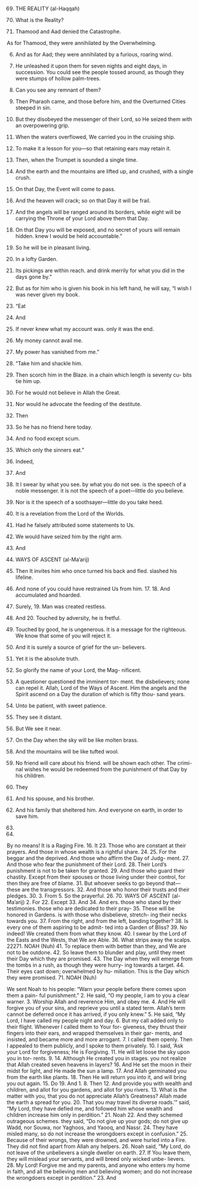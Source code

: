 69. THE REALITY (al-Haqqah)

2. What is the Reality?

4. Thamood and Aad denied the Catastrophe.

As for Thamood, they were annihilated by
the Overwhelming.

6. And as for Aad; they were annihilated by a
furious, roaring wind.

7. He unleashed it upon them for seven nights and eight days, in succession. You could see
the people tossed around, as though they were stumps of hollow palm-trees.

8. Can you see any remnant of them?

9. Then Pharaoh came, and those before him, and the Overturned Cities steeped in sin.
10. But they disobeyed the messenger of their Lord, so He seized them with an overpowering grip.

11. When the waters overflowed, We carried you in the cruising ship.
12. To make it a lesson for you—so that retaining ears may retain it.
13. Then, when the Trumpet is sounded a single time.

14. And the earth and the mountains are lifted up, and crushed, with a single crush.
15. On that Day, the Event will come to pass.

16. And the heaven will crack; so on that Day it will be frail.
17. And the angels will be ranged around its borders, while eight will be carrying the
Throne of your Lord above them that Day. 

18. On that Day you will be exposed, and no secret of yours will remain hidden. knew I would be held accountable.”

21. So he will be in pleasant living.
22. In a lofty Garden.
23. Its pickings are within reach. and drink merrily for what you did in
the days gone by.”

25. But as for him who is given his book in his left hand, he will say, “I wish I was never
given my book.

24. “Eat
26. And
27. If
never knew what my account was.
only it was the end.
28. My money cannot avail me.
29. My power has vanished from me.”
30. “Take
him and shackle him.
31. Then
scorch him in the Blaze.
in a chain which length is seventy cu-
bits tie him up.
33. For he would not believe in Allah the
Great.
34. Nor would he advocate the feeding of the
destitute.
32. Then
35. So
he has no friend here today.
36. And
no food except scum.
37. Which
only the sinners eat.”
38. Indeed,
39. And
40. It
I swear by what you see.
by what you do not see.
is the speech of a noble messenger.
it is not the speech of a poet—little do
you believe.
42. Nor is it the speech of a soothsayer—little
do you take heed.
43. It is a revelation from the Lord of the
Worlds.
44. Had he falsely attributed some statements
to Us.
45. We would have seized him by the right
arm.
41. And



70. WAYS OF ASCENT (al-Ma’arij)
46. Then
It invites him who once turned his back
and fled.
slashed his lifeline.
47. And none of you could have restrained Us
from him. 17. 18. And accumulated and hoarded.
48. Surely, 19. Man was created restless.
49. And 20. Touched by adversity, he is fretful.
21. Touched by good, he is ungenerous.
it is a message for the righteous.
We know that some of you will reject
it.
50. And
it is surely a source of grief for the un-
believers.
51. Yet
it is the absolute truth.
52. So glorify the name of your Lord, the Mag-
nificent.

1. A
questioner questioned the imminent tor-
ment.
the disbelievers; none can repel it.
Allah, Lord of the Ways of Ascent.
Him the angels and the Spirit ascend
on a Day the duration of which is fifty thou-
sand years.
4. Unto
be patient, with sweet patience.
6. They
see it distant.
7. But
We see it near.
8. On the Day when the sky will be like molten
brass.
9. And
the mountains will be like tufted wool.
10. No
friend will care about his friend.
will be shown each other. The crimi-
nal wishes he would be redeemed from the
punishment of that Day by his children.
11. They
12. And
his spouse, and his brother.
13. And
his family that sheltered him.
And everyone on earth, in order to save
him.
14.
15.
By no means! It is a Raging Fire.
16. It
23. Those
who are constant at their prayers.
And those in whose wealth is a rightful
share.
24.
25. For
the beggar and the deprived.
And those who affirm the Day of Judg-
ment.
27. And those who fear the punishment of
their Lord.
28. Their Lord’s punishment is not to be taken
for granted.
29. And
those who guard their chastity.
Except from their spouses or those living
under their control, for then they are free of
blame.
31. But whoever seeks to go beyond that—
these are the transgressors.
32. And those who honor their trusts and their
pledges.
30.
3. From
5. So
the prayerful.
26.
70. WAYS OF ASCENT
(al-Ma’arij)
2. For
22. Except
33. And
34. And
ers.
those who stand by their testimonies.
those who are dedicated to their pray-
35. These
will be honored in Gardens.
is with those who disbelieve, stretch-
ing their necks towards you.
37. From the right, and from the left, banding
together?
38. Is every one of them aspiring to be admit-
ted into a Garden of Bliss?
39. No indeed! We created them from what
they know.
40. I swear by the Lord of the Easts and the
Wests, that We are Able.
36. What
strips away the scalps.
22271. NOAH (Nuh)
41. To
replace them with better than they, and
We are not to be outdone.
42. So leave them to blunder and play, until
they meet their Day which they are promised.
43. The Day when they will emerge from the
tombs in a rush, as though they were hurry-
ing towards a target.
44. Their eyes cast down; overwhelmed by hu-
miliation. This is the Day which they were
promised.
71. NOAH
(Nuh)

We sent Noah to his people: “Warn your
people before there comes upon them a pain-
ful punishment.”
2. He said, “O my people, I am to you a clear
warner.
3. Worship Allah and reverence Him, and
obey me.
4. And He will forgive you of your sins, and
reprieve you until a stated term. Allah’s term
cannot be deferred once it has arrived, if you
only knew.”
5. He said, “My Lord, I have called my people
night and day.
6. But
my call added only to their flight.
Whenever I called them to Your for-
giveness, they thrust their fingers into their
ears, and wrapped themselves in their gar-
ments, and insisted, and became more and
more arrogant.
7.
I called them openly.
Then I appealed to them publicly, and I
spoke to them privately.
10. I said, ‘Ask your Lord for forgiveness; He is
Forgiving.
11. He will let loose the sky upon you in tor-
rents.
9.
14. Although
He created you in stages.
you not realize that Allah created seven
heavens in layers?
16. And He set the moon in their midst for
light, and He made the sun a lamp.
17. And Allah germinated you from the earth
like plants.
18. Then He will return you into it, and will
bring you out again.
15. Do
19. And
1.
8. Then
12. And provide you with wealth and children,
and allot for you gardens, and allot for you
rivers.
13. What is the matter with you, that you do
not appreciate Allah’s Greatness?
Allah made the earth a spread for you.
20. That
you may travel its diverse roads.’”
said, “My Lord, they have defied me,
and followed him whose wealth and children
increase him only in perdition.”
21. Noah
22. And
they schemed outrageous schemes.
they said, “Do not give up your gods;
do not give up Wadd, nor Souwa, nor
Yaghoos, and Yaooq, and Nassr.
24. They have misled many, so do not increase
the wrongdoers except in confusion.”
25. Because of their wrongs, they were
drowned, and were hurled into a Fire. They
did not find apart from Allah any helpers.
26. Noah said, “My Lord, do not leave of the
unbelievers a single dweller on earth.
27. If You leave them, they will mislead your
servants, and will breed only wicked unbe-
lievers.
28. My Lord! Forgive me and my parents, and
anyone who enters my home in faith, and all
the believing men and believing women; and
do not increase the wrongdoers except in
perdition.”
23. And 